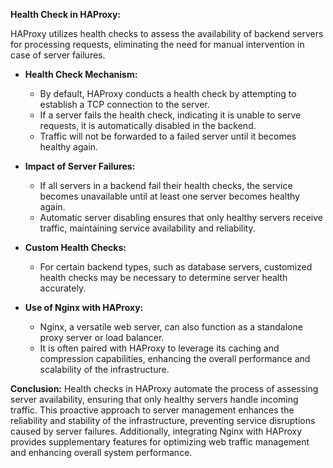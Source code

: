 **Health Check in HAProxy:**

HAProxy utilizes health checks to assess the availability of backend servers for processing requests, eliminating the need for manual intervention in case of server failures.

- **Health Check Mechanism:**
  - By default, HAProxy conducts a health check by attempting to establish a TCP connection to the server.
  - If a server fails the health check, indicating it is unable to serve requests, it is automatically disabled in the backend.
  - Traffic will not be forwarded to a failed server until it becomes healthy again.

- **Impact of Server Failures:**
  - If all servers in a backend fail their health checks, the service becomes unavailable until at least one server becomes healthy again.
  - Automatic server disabling ensures that only healthy servers receive traffic, maintaining service availability and reliability.

- **Custom Health Checks:**
  - For certain backend types, such as database servers, customized health checks may be necessary to determine server health accurately.
  
- **Use of Nginx with HAProxy:**
  - Nginx, a versatile web server, can also function as a standalone proxy server or load balancer.
  - It is often paired with HAProxy to leverage its caching and compression capabilities, enhancing the overall performance and scalability of the infrastructure.

**Conclusion:**
Health checks in HAProxy automate the process of assessing server availability, ensuring that only healthy servers handle incoming traffic. This proactive approach to server management enhances the reliability and stability of the infrastructure, preventing service disruptions caused by server failures. Additionally, integrating Nginx with HAProxy provides supplementary features for optimizing web traffic management and enhancing overall system performance.